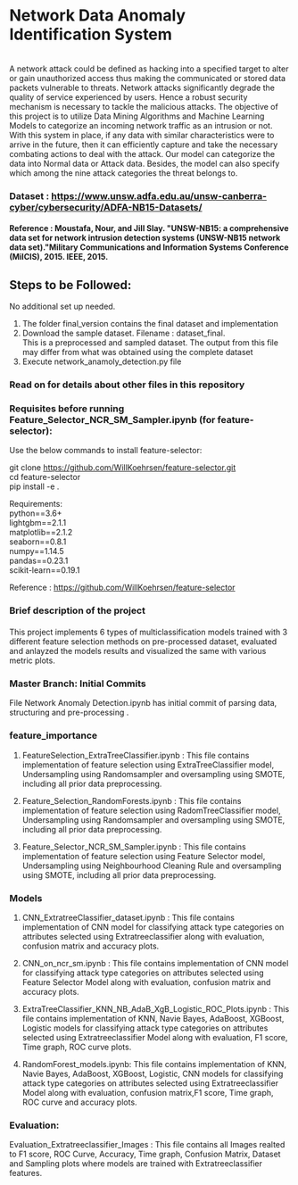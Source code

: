 # Network Data Anomaly Identification System 
\
A network attack could be defined as hacking into a specified target to alter or gain unauthorized access thus making the communicated or stored data packets vulnerable to threats. Network attacks significantly degrade the quality of service experienced by users. Hence a robust security mechanism is necessary to tackle the malicious attacks. The objective of this project is to utilize Data Mining Algorithms and Machine Learning Models to categorize an incoming network traffic as an intrusion or not. With this system in place, if any data with similar characteristics were to arrive in the future, then it can efficiently capture and take the necessary combating actions to deal with the attack. Our model can categorize the data into Normal data or Attack data. Besides, the model can also specify which among the nine attack categories the threat belongs to.  
### Dataset : https://www.unsw.adfa.edu.au/unsw-canberra-cyber/cybersecurity/ADFA-NB15-Datasets/  
#### Reference : Moustafa, Nour, and Jill Slay. "UNSW-NB15: a comprehensive data set for network intrusion detection systems (UNSW-NB15 network data set)."Military Communications and Information Systems Conference (MilCIS), 2015. IEEE, 2015.  
## Steps to be Followed:  
No additional set up needed.  
1. The folder final_version contains the final dataset and implementation  
2. Download the sample dataset. Filename : dataset_final.  
  This is a preprocessed and sampled dataset. The output from this file may differ from what was obtained using the complete dataset  
3. Execute network_anamoly_detection.py file    
### Read on for details about other files in this repository  
### Requisites before running Feature_Selector_NCR_SM_Sampler.ipynb (for feature-selector):  
Use the below commands to install feature-selector:  

git clone https://github.com/WillKoehrsen/feature-selector.git  
cd feature-selector  
pip install -e .  

Requirements:  
python==3.6+  
lightgbm==2.1.1  
matplotlib==2.1.2  
seaborn==0.8.1  
numpy==1.14.5  
pandas==0.23.1  
scikit-learn==0.19.1  

Reference : https://github.com/WillKoehrsen/feature-selector  
### Brief description of the project
####
This project implements 6 types of multiclassification models trained with 3 different feature selection methods on pre-processed dataset, evaluated and anlayzed the models results and visualized the same with various metric plots.

### Master Branch: Initial Commits
File Network Anomaly Detection.ipynb	has initial commit of parsing data, structuring and pre-processing .

### feature_importance
1. FeatureSelection_ExtraTreeClassifier.ipynb : This file contains implementation of feature selection using ExtraTreeClassifier model, Undersampling using Randomsampler and oversampling using SMOTE, including all prior data preprocessing.

2. Feature_Selection_RandomForests.ipynb : This file contains implementation of feature selection using RadomTreeClassifier model, Undersampling using Randomsampler and oversampling using SMOTE, including all prior data preprocessing.

3. Feature_Selector_NCR_SM_Sampler.ipynb :  This file contains implementation of feature selection using Feature Selector model, Undersampling using Neighbourhood Cleaning Rule and oversampling using SMOTE, including all prior data preprocessing.

### Models 
1. CNN_ExtratreeClassifier_dataset.ipynb : This file contains implementation of CNN model for classifying attack type categories on attributes selected using Extratreeclassifier along with evaluation, confusion matrix and accuracy plots.

2. CNN_on_ncr_sm.ipynb : This file contains implementation of CNN model for classifying attack type categories on attributes selected using Feature Selector Model along with evaluation, confusion matrix and accuracy plots.

3. ExtraTreeClassifier_KNN_NB_AdaB_XgB_Logistic_ROC_Plots.ipynb : This file contains implementation of KNN, Navie Bayes, AdaBoost, XGBoost, Logistic models for classifying attack type categories on attributes selected using Extratreeclassifier Model along with evaluation, F1 score, Time graph, ROC curve plots.

4. RandomForest_models.ipynb: This file contains implementation of KNN, Navie Bayes, AdaBoost, XGBoost, Logistic, CNN models for classifying attack type categories on attributes selected using Extratreeclassifier Model along with evaluation, confusion matrix,F1 score, Time graph, ROC curve and accuracy plots.


### Evaluation:
Evaluation_Extratreeclassifier_Images : This file contains all Images realted to F1 score, ROC Curve, Accuracy, Time graph, Confusion Matrix, Dataset and Sampling plots where models are trained with Extratreeclassifier features.


